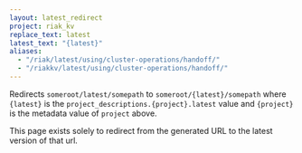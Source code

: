 ```yaml
---
layout: latest_redirect
project: riak_kv
replace_text: latest
latest_text: "{latest}"
aliases:
  - "/riak/latest/using/cluster-operations/handoff/"
  - "/riakkv/latest/using/cluster-operations/handoff/"
---
```


Redirects `someroot/latest/somepath` to `someroot/{latest}/somepath` 
where `{latest}` is the `project_descriptions.{project}.latest` value
and `{project}` is the metadata value of `project` above.

This page exists solely to redirect from the generated URL to the latest version of
that url.


